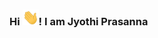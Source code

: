 ### Hi <img src="https://raw.githubusercontent.com/ABSphreak/ABSphreak/master/gifs/Hi.gif" width="26px">! I am Jyothi Prasanna 

<!--
**JyothiPrasanna768/JyothiPrasanna768** is a ✨ _special_ ✨ repository because its `README.md` (this file) appears on your GitHub profile.

I am working in the areas of Machine Learning, Deep Learning and Computer Vision. I am passionate about technologies and love to learn new things.

- 🤖 I am AI Enthusiast and Researcher.
- 🔭 I’m currently looking for opportunities in above mentioned areas.
- 🌱 I’m currently pursing B.Tech final year in ECE from <a href="https://rguktrkv.ac.in/">RGUKT-RKValley</a>.
- 👯 I’m looking to collaborate on Machine Learning, Deep Learning and Computer Vision projects using Python.
- 🤔 I’m looking for help to work on Natural Language Processing
- 💬 Ask me about Deep Learning 
- 📫 How to reach me: My email id : prasannajyothi805@gmail.com
- 😄 Pronouns: Researcher, Motivator


### Let's Connect :coffee:
<p align="center">
	<a href="https://github.com/JyothiPrasanna768"><img src="https://img.icons8.com/bubbles/50/000000/github.png" alt="GitHub"/></a>
	<a href="https://www.linkedin.com/in/gc-jyothi-prasanna-740aab147/"><img src="https://img.icons8.com/bubbles/50/000000/linkedin.png" alt="LinkedIn"/></a>
	<a href="https://www.instagram.com/gcjyothiprasanna/"><img src="https://img.icons8.com/bubbles/50/000000/instagram.png" alt="Instagram"/></a>
	<a href="https://twitter.com/gcjyothi"><img src="https://img.icons8.com/bubbles/50/000000/twitter.png" alt="Twitter"/></a>
</p>

![visitors](https://visitor-badge.glitch.me/badge?page_id=JyothiPrasanna768/JyothiPrasanna768)

